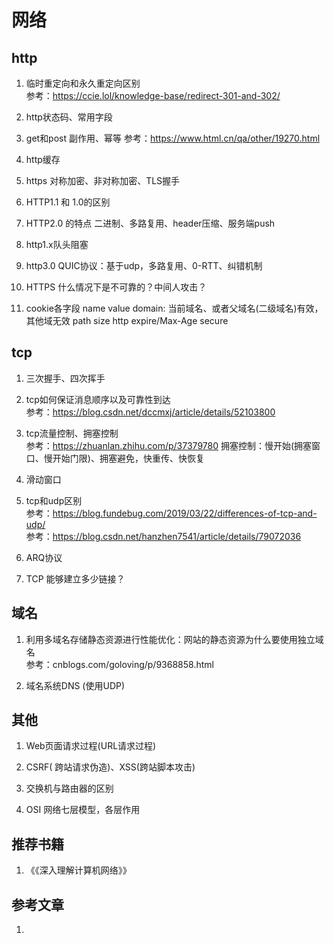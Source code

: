 # 网络

## http

1. 临时重定向和永久重定向区别<br>
参考：https://ccie.lol/knowledge-base/redirect-301-and-302/

2. http状态码、常用字段
   
3. get和post
副作用、幂等
参考：https://www.html.cn/qa/other/19270.html

4. http缓存

5. https
对称加密、非对称加密、TLS握手

6. HTTP1.1 和 1.0的区别
  
7. HTTP2.0 的特点
二进制、多路复用、header压缩、服务端push

8. http1.x队头阻塞

9. http3.0
QUIC协议：基于udp，多路复用、0-RTT、纠错机制

10. HTTPS 什么情况下是不可靠的？中间人攻击？
    
11. cookie各字段
  name
  value
  domain: 当前域名、或者父域名(二级域名)有效，其他域无效
  path
  size
  http
  expire/Max-Age
  secure

## tcp

1. 三次握手、四次挥手
  
2. tcp如何保证消息顺序以及可靠性到达<br>
参考：https://blog.csdn.net/dccmxj/article/details/52103800

3. tcp流量控制、拥塞控制<br>
参考：https://zhuanlan.zhihu.com/p/37379780
拥塞控制：慢开始(拥塞窗口、慢开始门限)、拥塞避免，快重传、快恢复

4. 滑动窗口<br>

4. tcp和udp区别<br>
参考：https://blog.fundebug.com/2019/03/22/differences-of-tcp-and-udp/<br>
参考：https://blog.csdn.net/hanzhen7541/article/details/79072036<br>

5. ARQ协议

6. TCP 能够建立多少链接？

## 域名

1. 利用多域名存储静态资源进行性能优化：网站的静态资源为什么要使用独立域名<br>
参考：cnblogs.com/goloving/p/9368858.html

2. 域名系统DNS (使用UDP)

## 其他

1. Web页面请求过程(URL请求过程)

2. CSRF( 跨站请求伪造)、XSS(跨站脚本攻击)
   
3. 交换机与路由器的区别

4. OSI 网络七层模型，各层作用

## 推荐书籍
1. 《《深入理解计算机网络》》

## 参考文章
1. 